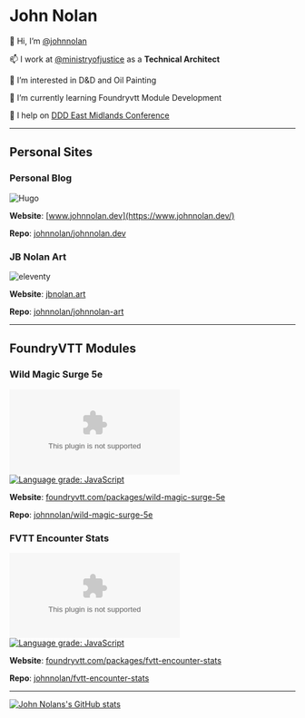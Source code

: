 # John Nolan

👋 Hi, I’m [@johnnolan](https://github.com/johnnolan)

📫 I work at [@ministryofjustice](https://github.com/ministryofjustice) as a **Technical Architect**

👀 I’m interested in D&D and Oil Painting

🌱 I’m currently learning Foundryvtt Module Development

💞️ I help on [DDD East Midlands Conference](https://github.com/DDDEastMidlandsLimited)

---

## Personal Sites

### Personal Blog

![Hugo](https://img.shields.io/badge/staticgen-Hugo-informational?style=flat&logo=<LOGO_NAME>&logoColor=white&color=2bbc8a)

**Website**: [www.johnnolan.dev](https://www.johnnolan.dev/)

**Repo**: [johnnolan/johnnolan.dev](https://github.com/johnnolan/johnnolan.dev)

### JB Nolan Art

![eleventy](https://img.shields.io/badge/staticgen-eleventy-informational?style=flat&logo=<LOGO_NAME>&logoColor=white&color=2bbc8a)

**Website**: [jbnolan.art](https://jbnolan.art/)

**Repo**: [johnnolan/johnnolan-art](https://github.com/johnnolan/johnnolan-art)

---

## FoundryVTT Modules

### Wild Magic Surge 5e

![Latest Release Download Count](https://img.shields.io/github/downloads/johnnolan/wild-magic-surge-5e/latest/module.zip)
[![Language grade: JavaScript](https://img.shields.io/lgtm/grade/javascript/g/johnnolan/wild-magic-surge-5e.svg?logo=lgtm&logoWidth=18)](https://lgtm.com/projects/g/johnnolan/wild-magic-surge-5e/context:javascript)

**Website**: [foundryvtt.com/packages/wild-magic-surge-5e](https://foundryvtt.com/packages/wild-magic-surge-5e)

**Repo**: [johnnolan/wild-magic-surge-5e](https://github.com/johnnolan/wild-magic-surge-5e)

### FVTT Encounter Stats

![Latest Release Download Count](https://img.shields.io/github/downloads/johnnolan/fvtt-encounter-stats/latest/module.zip)
[![Language grade: JavaScript](https://img.shields.io/lgtm/grade/javascript/g/johnnolan/fvtt-encounter-stats.svg?logo=lgtm&logoWidth=18)](https://lgtm.com/projects/g/johnnolan/fvtt-encounter-stats/context:javascript)

**Website**: [foundryvtt.com/packages/fvtt-encounter-stats](https://foundryvtt.com/packages/fvtt-encounter-stats)

**Repo**: [johnnolan/fvtt-encounter-stats](https://github.com/johnnolan/fvtt-encounter-stats)

---

[![John Nolans's GitHub stats](https://github-readme-stats.vercel.app/api?username=johnnolan&count_private=true&theme=dark)](https://github.com/johnnolan/johnnolan)
